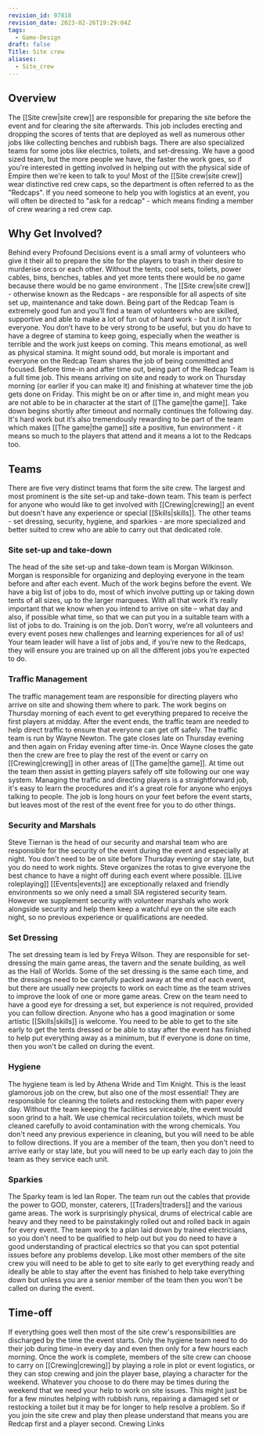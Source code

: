 ```yaml
---
revision_id: 97818
revision_date: 2023-02-26T19:29:04Z
tags:
  - Game-Design
draft: false
Title: Site crew
aliases:
  - Site_crew
---
```

## Overview
The [[Site crew|site crew]] are responsible for preparing the site before the event and for clearing the site afterwards. This job includes erecting and dropping the scores of tents that are deployed as well as numerous other jobs like collecting benches and rubbish bags. There are also specialized teams for some jobs like electrics, toilets, and set-dressing. We have a good sized team, but the more people we have, the faster the work goes, so if you're interested in getting involved in helping out with the physical side of Empire then we're keen to talk to you!
Most of the [[Site crew|site crew]] wear distinctive red crew caps, so the department is often referred to as the "Redcaps". If you need someone to help you with logistics at an event, you will often be directed to "ask for a redcap" - which means finding a member of crew wearing a red crew cap.
## Why Get Involved?
Behind every Profound Decisions event is a small army of volunteers who give it their all to prepare the site for the players to trash in their desire to murderise orcs or each other. Without the tents, cool sets, toilets, power cables, bins, benches, tables and yet more tents there would be no game because there would be no game environment . The [[Site crew|site crew]] - otherwise known as the Redcaps - are responsible for all aspects of site set up, maintenance and take down.
Being part of the Redcap Team is extremely good fun and you’ll find a team of volunteers who are skilled, supportive and able to make a lot of fun out of hard work - but it isn’t for everyone. You don’t have to be very strong to be useful, but you do have to have a degree of stamina to keep going, especially when the weather is terrible and the work just keeps on coming. This means emotional, as well as physical stamina. It might sound odd, but morale is important and everyone on the Redcap Team shares the job of being committed and focused.
Before time-in and after time out, being part of the Redcap Team is a full time job. This means arriving on site and ready to work on Thursday morning (or earlier if you can make it) and finishing at whatever time the job gets done on Friday. This might be on or after time in, and might mean you are not able to be in character at the start of [[The game|the game]]. Take down begins shortly after timeout and normally continues the following day.
It's hard work but it’s also tremendously rewarding to be part of the team which makes [[The game|the game]] site a positive, fun environment - it means so much to the players that attend and it means a lot to the Redcaps too.
## Teams
There are five very distinct teams that form the site crew. The largest and most prominent is the site set-up and take-down team. This team is perfect for anyone who would like to get involved with [[Crewing|crewing]] an event but doesn't have any experience or special [[Skills|skills]]. The other teams - set dressing, security, hygiene, and sparkies - are more specialized and better suited to crew who are able to carry out that dedicated role.
### Site set-up and take-down
The head of the site set-up and take-down team is Morgan Wilkinson. Morgan is responsible for organizing and deploying everyone in the team before and after each event. Much of the work begins before the event. We have a big list of jobs to do, most of which involve putting up or taking down tents of all sizes, up to the larger marquees. 
With all that work it’s really important that we know when you intend to arrive on site – what day and also, if possible what time, so that we can put you in a suitable team with a list of jobs to do.
Training is on the job. Don’t worry, we’re all volunteers and every event poses new challenges and learning experiences for all of us! Your team leader will have a list of jobs and, if you’re new to the Redcaps, they will ensure you are trained up on all the different jobs you’re expected to do.
### Traffic Management
The traffic management team are responsible for directing players who arrive on site and showing them where to park. The work begins on Thursday morning of each event to get everything prepared to receive the first players at midday. After the event ends, the traffic team are needed to help direct traffic to ensure that everyone can get off safely. The traffic team is run by Wayne Newton.
The gate closes late on Thursday evening and then again on Friday evening after time-in. Once Wayne closes the gate then the crew are free to play the rest of the event or carry on [[Crewing|crewing]] in other areas of [[The game|the game]]. At time out the team then assist in getting players safely off site following our one way system.
Managing the traffic and directing players is a straightforward job, it's easy to learn the procedures and it's a great role for anyone who enjoys talking to people. The job is long hours on your feet before the event starts, but leaves most of the rest of the event free for you to do other things.
### Security and Marshals
Steve Tiernan is the head of our security and marshal team who are responsible for the security of the event during the event and especially at night. You don't need to be on site before Thursday evening or stay late, but you do need to work nights. Steve organizes the rotas to give everyone the best chance to have a night off during each event where possible.
[[Live roleplaying]] [[Events|events]] are exceptionally relaxed and friendly environments so we only need a small SIA registered security team. However we supplement security with volunteer marshals who work alongside security and help them keep a watchful eye on the site each night, so no previous experience or qualifications are needed.
### Set Dressing
The set dressing team is led by Freya Wilson. They are responsible for set-dressing the main game areas, the tavern and the senate building, as well as the Hall of Worlds. Some of the set dressing is the same each time, and the dressings need to be carefully packed away at the end of each event, but there are usually new projects to work on each time as the team strives to improve the look of one or more game areas.
Crew on the team need to have a good eye for dressing a set, but experience is not required, provided you can follow direction. Anyone who has a good imagination or some artistic [[Skills|skills]] is welcome. You need to be able to get to the site early to get the tents dressed or be able to stay after the event has finished to help put everything away as a minimum, but if everyone is done on time, then you won't be called on during the event.
### Hygiene
The hygiene team is led by Athena Wride and Tim Knight. This is the least glamorous job on the crew, but also one of the most essential! They are responsible for cleaning the toilets and restocking them with paper every day. Without the team keeping the facilities serviceable, the event would soon grind to a halt.
We use chemical recirculation toilets, which must be cleaned carefully to avoid contamination with the wrong chemicals. You don't need any previous experience in cleaning, but you will need to be able to follow directions. If you are a member of the team, then you don't need to arrive early or stay late, but you will need to be up early each day to join the team as they service each unit.
### Sparkies
The Sparky team is led Ian Roper. The team run out the cables that provide the power to GOD, monster, caterers, [[Traders|traders]] and the various game areas. The work is surprisingly physical, drums of electrical cable are heavy and they need to be painstakingly rolled out and rolled back in again for every event. 
The team work to a plan laid down by trained electricians, so you don't need to be qualified to help out but you do need to have a good understanding of practical electrics so that you can spot potential issues before any problems develop. Like most other members of the site crew you will need to be able to get to site early to get everything ready and ideally be able to stay after the event has finished to help take everything down but unless you are a senior member of the team then you won't be called on during the event.
## Time-off
If everything goes well then most of the site crew's responsibilities are discharged by the time the event starts. Only the hygiene team need to do their job during time-in every day and even then only for a few hours each morning. Once the work is complete, members of the site crew can choose to carry on [[Crewing|crewing]] by playing a role in plot or event logistics, or they can stop crewing and join the player base, playing a character for the weekend.
Whatever you choose to do there may be times during the weekend that we need your help to work on site issues. This might just be for a few minutes helping with rubbish runs, repairing a damaged set or restocking a toilet but it may be for longer to help resolve a problem. So if you join the site crew and play then please understand that means you are Redcap first and a player second.
Crewing Links